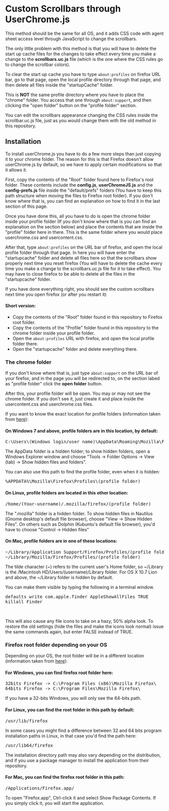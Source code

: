 <h1>Custom Scrollbars through UserChrome.js</h1>
<p>This method should be the same for all OS, and it adds CSS code with agent sheet access level through JavaScript to change the scrollbars.</p>

<p>The only little problem with this method is that you will have to delete the start up cache files for the changes to take effect every time you make a change to the <b>scrollbars.uc.js</b> file (which is the one where the CSS rules go to change the scrollbar colors).</p>

<p>To clear the start up cache you have to type <code>about:profiles</code> on firefox URL bar, go to that page, open the local profile directory through that page, and then delete all files inside the "startupCache" folder.</p>

<p>This is <b>NOT</b> the same profile directory where you have to place the "chrome" folder. You access that one through <code>about:support</code>, and then clicking the "open folder" button on the "profile folder" section.</p>
<p>You can edit the scrollbars appearance changing the CSS rules inside the scrollbar.uc.js file, just as you would change them with the old method in this repository.</p>
  
<h2>Installation</h2>
<p>To install userChrome.js you have to do a few more steps than just copying it to your chrome folder. The reason for this is that Firefox doesn't allow userChrome.js by default, so we have to apply certain modifications so that it allows it.</p>

<p>First, copy the contents of the "Root" folder found here to Firefox's root folder. These contents include the <b>config.js</b>, <b>userChromeJS.js</b> and the <b>config-prefs.js</b> file inside the "default/prefs" folders (You have to keep this path structure when moving the files to Firefox root folder). If you don't know where that is, you can find an explanation on how to find it in the last section of this page.<p>
  
<p>Once you have done this, all you have to do is open the chrome folder inside your profile folder (If you don't know where that is you can find an explanation on the section below) and place the contents that are inside the "profile" folder here in there. This is the same folder where you would place userchrome.css and usercontent.css.<p>

<p>After that, type <code>about:profiles</code> on the URL bar of firefox, and open the local profile folder through that page. In here you will have enter the "startupcache" folder and delete all files here so that the scrollbars show properly next time you reset firefox (You will have to delete the cache every time you make a change to the scrollbars.uc.js file for it to take effect). You may have to close firefox to be able to delete all the files in the "startupcache" folder.</p>

<p>If you have done everything right, you should see the custom scrollbars next time you open firefox (or after you restart it)</p>

<h4>Short version:</h4>
<ul>
  <li>Copy the contents of the "Root" folder found in this repository to Firefox root folder.</li>
  <li>Copy the contents of the "Profile" folder found in this repository to the chrome folder inside your profile folder.</li>
  <li>Open the <code>about:profiles</code> URL with firefox, and open the local profile folder there.</li>
  <li>Open the "startupcache" folder and delete everything there.</li>
</ul>

<h3>The chrome folder</h3>
<p>If you don't know where that is, just type <code>about:support</code> on the URL bar of your firefox, and in the page
you will be redirected to, on the section labed as "profile folder" click the <b>open folder</b> button.</p>
<p>After this, your profile folder will be open. You may or may not see the chrome folder. If you don't see it, just create it and place inside the usercontent.css and userchrome.css files.</p>

<p>If you want to know the exact location for profile folders (information taken from <a href="http://kb.mozillazine.org/Profile_folder_-_Firefox">here</a>):</p>

<h4>On Windows 7 and above, profile folders are in this location, by default:</h4>

<pre>C:\Users\(Windows login/user name)\AppData\Roaming\Mozilla\Firefox\Profiles\(profile folder)</pre>
  
<p>The AppData folder is a hidden folder; to show hidden folders, open a Windows Explorer window and choose "Tools → Folder Options → View (tab) → Show hidden files and folders".</p>

<p>You can also use this path to find the profile folder, even when it is hidden:</p>

<pre>%APPDATA%\Mozilla\Firefox\Profiles\(profile folder)</pre>

<h4>On Linux, profile folders are located in this other location:</h4>

<pre>/home/(Your-username)/.mozilla/firefox/(profile folder)</pre>

<p>The ".mozilla" folder is a hidden folder. To show hidden files in Nautilus (Gnome desktop's default file browser), choose "View -> Show Hidden Files". On others such as Dolphin (Kubuntu's default file browser), you'd have to choose "Control -> Hidden files"</p>

<h4>On Mac, profile folders are in one of these locations:</h4>

<pre>~/Library/Application Support/Firefox/Profiles/(profile folder)
~/Library/Mozilla/Firefox/Profiles/(profile folder)</pre>

<p>The tilde character (~) refers to the current user's Home folder, so ~/Library is the /Macintosh HD/Users/(username)/Library folder. For OS X 10.7 Lion and above, the ~/Library folder is hidden by default.</p>

<p>You can make them visible by typing the following in a terminal window.</p>
<pre>defaults write com.apple.finder AppleShowAllFiles TRUE
killall Finder</pre>
<br /><p>This will also cause any file icons to take on a hazy, 50% alpha look. To restore the old settings (hide the files and make the icons look normal) issue the same commands again, but enter FALSE instead of TRUE.<p>  
  
<h3>Firefox root folder depending on your OS</h3>

<p>Depending on your OS, the root folder will be in a different location (information taken from <a href="http://kb.mozillazine.org/Installation_directory">here</a>):</p>

<h4>For Windows, you can find firefox root folder here:</h4>

<pre>32bits Firefox -> C:\Program Files (x86)\Mozilla Firefox\
64bits Firefox -> C:\Program Files\Mozilla Firefox\</pre>

<p>If you have a 32-bits Windows, you will only see the 64-bits path.</p>

<h4>For Linux, you can find the root folder in this path by default:</h4>

<pre>/usr/lib/firefox</pre>

<p>In some cases you might find a difference between 32 and 64 bits program installation paths in Linux, in that case you'd find the path here:</p> 

<pre>/usr/lib64/firefox</pre>

<p>The installation directory path may also vary depending on the distribution, and if you use a package manager to install the application from their repository.</p>

<h4>For Mac, you can find the firefox root folder in this path:</h4>

<pre>/Applications/Firefox.app/</pre>

<p>To open "Firefox.app", Ctrl-click it and select Show Package Contents. If you simply click it, you will start the application.</p>
